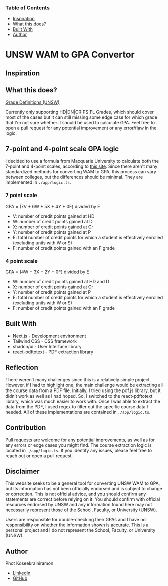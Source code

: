 ### Table of Contents

- [Inspiration](#inspiration)
- [What this does?](#what-this-does)
- [Built With](#built-with)
- [Author](#author)

# UNSW WAM to GPA Convertor


## Inspiration


## What this does?

[Grade Definitions (UNSW)](https://www.student.unsw.edu.au/grade)

Currently only supporting HD|DN|CR|PS|FL Grades, which should cover most of the cases but it can still missing some edge case for which grade that I'm not sure whether it should be used to calculate GPA. Feel free to open a pull request for any potential improvement or any error/flaw in the logic.

## 7-point and 4-point scale GPA logic

I decided to use a formula from Macquarie University to calculate both the 7-point and 4-point scales, according to [this site](https://students.mq.edu.au/study/assessment-exams/weighted-average-mark/gpa-calculator). Since there aren't many standardized methods for converting WAM to GPA, this process can vary between colleges, but the differences should be minimal. They are implemented in `./app/logic.ts`.

### 7 point scale

GPA = (7V + 6W + 5X + 4Y + 0F) divided by E
- V: number of credit points gained at HD
- W: number of credit points gained at D
- X: number of credit points gained at Cr
- Y: number of credit points gained at P
- E: total number of credit points for which a student is effectively enrolled (excluding units with W or S)
- F: number of credit points gained with an F grade

### 4 point scale

GPA = (4W + 3X + 2Y + 0F) divided by E
- W: number of credit points gained at HD and D
- X: number of credit points gained at Cr
- Y: number of credit points gained at P
- E: total number of credit points for which a student is effectively enrolled (excluding units with W or S)
- F: number of credit points gained with an F grade

## Built With

- Next.js - Development environment
- Tailwind CSS - CSS framework
- shadcn/ui - User Interface library
- react-pdftotext - PDF extraction library

## Reflection

There weren’t many challenges since this is a relatively simple project. However, if I had to highlight one, the main challenge would be extracting all the course data from a PDF file. Initially, I tried using the pdf.js library, but it didn’t work as well as I had hoped. So, I switched to the react-pdftotext library, which was much easier to work with. Once I was able to extract the data from the PDF, I used regex to filter out the specific course data I needed. All of these implementations are contained in `./app/logic.ts`.

## Contribution

Pull requests are welcome for any potential improvements, as well as for any errors or edge cases you might find. The course extraction logic is located in `./app/logic.ts`. If you identify any issues, please feel free to reach out or open a pull request.

## Disclaimer

This website seeks to be a general tool for converting UNSW WAM to GPA, but its information has not been officially endorsed and is subject to change or correction. This is not official advice, and you should confirm any statements are correct before relying on it. You should confirm with official resources endorsed by UNSW and any information found here may not necessarily represent those of the School, Faculty, or University (UNSW).

Users are responsible for double-checking their GPAs and I have no responsibility on whether the information shown is accurate. This is a personal project and I do not represent the School, Faculty, or University (UNSW).

## Author

Phot Koseekrainiramon
- [LinkedIn](https://www.linkedin.com/in/phot-kosee/)
- [GitHub](https://github.com/photkosee)
